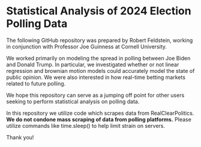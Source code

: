 # Statistical Analysis of 2024 Election Polling Data

The following GitHub repository was prepared by Robert Feldstein, working in conjunction with Professor Joe Guinness at Cornell University. 

We worked primarily on modeling the spread in polling between Joe Biden and Donald Trump. In particular, we investigated whether or not linear regression and brownian motion models 
could accurately model the state of public opinion. We were also interested in how real-time betting markets related to future polling. 

We hope this repository can serve as a jumping off point for other users seeking to perform statistical analysis on polling data. 

In this repository we utilize code which scrapes data from RealClearPolitics. **We do not condone mass scraping of data from polling platforms.** Please utilize commands like time.sleep()
to help limit strain on servers.

Thank you!
